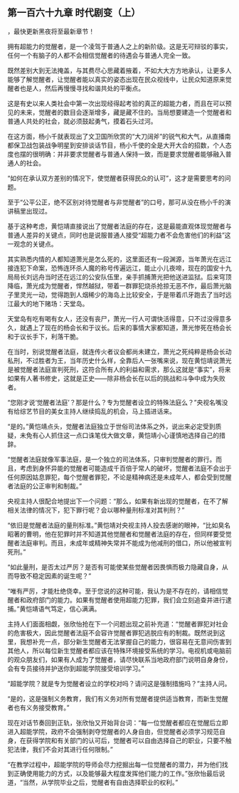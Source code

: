 ## 第一百六十九章 时代剧变（上）
，最快更新黑夜将至最新章节！

拥有超能力的觉醒者，是一个凌驾于普通人之上的新阶级。这是无可辩驳的事实，任何一个有脑子的人都不会相信觉醒者的待遇会与普通人完全一致。

既然差别大到无法掩盖，与其费尽心思藏着掖着，不如大大方方地承认，让更多人能够了解觉醒者，让觉醒者能以真实的姿态出现在民众视线中，让民众知道原来觉醒者也是人，然后再慢慢寻找和谐共处的平衡点。

这是有史以来人类社会中第一次出现经得起考验的真正的超能力者，而且在可以预见的未来，觉醒者的数目会逐渐增多，藏是藏不住的。当局想要建造一个觉醒者和普通人共处的社会，就必须鼓起勇气，摸着石头过河。

在这方面，杨小千就表现出了文卫国所欣赏的“大刀阔斧”的锐气和大气，从直播南都保卫战包装战争明星到安排谈话节目，杨小千使的全是大开大合的招数，个人态度也摆的很明确：并非要求觉醒者与普通人保持一致，而是要求觉醒者能够融入普通人的社会。

“如何在承认双方差别的情况下，使觉醒者获得民众的认可”，这才是需要思考的问题。

至于“公平公正，绝不区别对待觉醒者与非觉醒者”的口号，那可从没在杨小千的演讲稿里出现过。

基于这种考虑，黄恺靖直接说出了觉醒者法庭的存在，这是最能直观体现觉醒者与普通人差异的关键点，同时也是说服普通人接受“超能力者不会危害他们的利益”这一观念的关键点。

其实熟悉内情的人都知道萧光是怎么死的，这里面还有一段渊源，当年萧光在远江接连犯下命案，恐怖连环杀人魔的称号传遍远江，能止小儿夜啼，现在的国安十九局局长刘远舟当时还在远江的公安队伍里，亲手抓捕萧光把他送进监狱。后来穹顶降临，萧光成为觉醒者，悍然越狱，带着一群罪犯烧杀抢掠无恶不作，最后萧光脑子里灵光一动，觉得跑到人烟稀少的海岛上比较安全，于是带着爪牙跑去了当时远江最大的地下赌场：天堂岛。

天堂岛有吃有喝有女人，还没有丧尸，萧光一行人可谓快活得意，只不过没得意多久，就遇上了现在的杨会长和于议长。后来的事情大家都知道，萧光惨死在杨会长和于议长手下，利落干脆。

在当时，别说觉醒者法庭，就连传火者议会都尚未建立，萧光之死纯粹是杨会长动私刑，不过胜者为王，当年历史什么样，全靠后人一张嘴来说，现在黄恺靖说萧光是被觉醒者法庭宣判死刑，这符合所有人的利益和需求，那么这就是“事实”，将来如果有人著书修史，这就是正史――除非杨会长在以后的挑战和斗争中成为失败者。

“您刚才说‘觉醒者法庭’？那是什么？专为觉醒者设立的特殊法庭么？”央视名嘴没有给综艺节目的美女主持人继续捣乱的机会，马上插进话来。

“是的。”黄恺靖点头，觉醒者法庭独立于世俗司法体系之外，说出来必定受到质疑，未免有心人抓住这一点口诛笔伐大做文章，黄恺靖小心谨慎地选择自己的措辞。

“觉醒者法庭就像军事法庭，是一个独立的司法体系，只审判觉醒者的罪行。而且，考虑到身怀异能的觉醒者可能造成千百倍于常人的破坏，觉醒者法庭不会出于任何原因姑息罪犯，每个觉醒者罪犯，不论是精神病还是未成年人，都会受到觉醒者法庭的公正审判和制裁。”

央视主持人很配合地提出下一个问题：“那么，如果有新出现的觉醒者，在不了解相关法律的情况下，犯下罪行呢？会以哪种量刑标准对其判刑？”

“依旧是觉醒者法庭的量刑标准。”黄恺靖对央视主持人投去感谢的眼神，“比如臭名昭著的曹明，他在犯罪时并不知道其他觉醒者和觉醒者法庭的存在，但同样要受觉醒者法庭审判。而且，未成年或精神失常并不能成为他减刑的借口，所以他被宣判死刑。”

“如此量刑，是否太过严厉？是否有可能使某些觉醒者因畏惧而极力隐藏自身，从而导致不稳定因素的诞生呢？”

“唯有严厉，才能杜绝侥幸。至于您说的这种可能，我认为是不存在的，请相信觉醒者和政府部门的能力。如果有觉醒者使用超能力犯罪，我们会立刻追查并进行逮捕。”黄恺靖语气笃定，信心满满。

主持人们面面相觑，张欣怡抢在下一个问题出现之前补充道：“觉醒者罪犯对社会的危害极大，因此觉醒者法庭不会容许觉醒者罪犯逃脱应有的制裁。既然说到这里，我想补充一点，部分新生觉醒者无法掌握自己的能力，很容易在无意间伤害到其他人，所以每位新生觉醒者都应该在特殊环境接受系统的学习。电视机或电脑前的观众朋友们，如果有人成为了觉醒者，请尽快联系当地政府部门说明自身身份，会有专员接待并护送你到超能学院接受培训学习。”

“超能学院？就是专为觉醒者设立的学校对吗？请问这是强制措施吗？”主持人问。

“是的，这是强制义务教育，我们有义务对所有觉醒者提供适当教育，而新生觉醒者也有义务接受教育。”

现在对话节奏回到正轨，张欣怡又开始背台词：“每一位觉醒者都应在觉醒后立即进入超能学院，政府不会强制剥夺觉醒者的人身自由，但觉醒者必须学习规范自身，在获得学院和有关部门的认可后，觉醒者可以自由选择自己的职业，只要不触犯法律，我们不会对其进行任何限制。”

“在教学过程中，超能学院的导师会尽力挖掘出每一位觉醒者的潜力，并为他们找到正确使用能力的方式，以及能够最大程度发挥他们能力的工作。”张欣怡最后说道，“当然，从学院毕业之后，觉醒者有自由选择职业的权利。”

